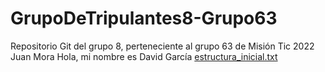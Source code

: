 # GrupoDeTripulantes8-Grupo63
Repositorio Git del grupo 8, perteneciente al grupo 63 de Misión Tic 2022
Juan Mora
Hola, mi nombre es David García
[estructura_inicial.txt](https://github.com/wendyRodri/GrupoDeTripulantes8-Grupo63/files/7190428/estructura_inicial.txt)
